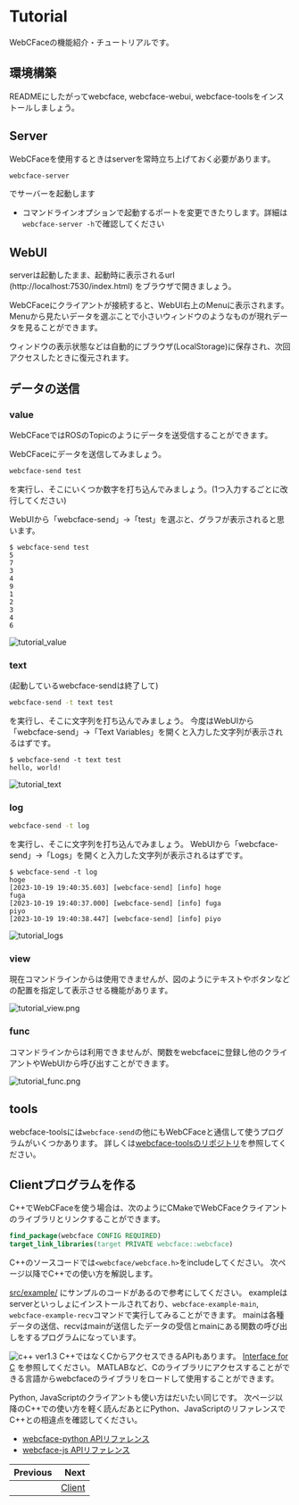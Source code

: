# Tutorial

WebCFaceの機能紹介・チュートリアルです。

## 環境構築
READMEにしたがってwebcface, webcface-webui, webcface-toolsをインストールしましょう。

## Server
WebCFaceを使用するときはserverを常時立ち上げておく必要があります。
```sh
webcface-server
```
でサーバーを起動します

* コマンドラインオプションで起動するポートを変更できたりします。詳細は`webcface-server -h`で確認してください

## WebUI
serverは起動したまま、起動時に表示されるurl (http://localhost:7530/index.html) をブラウザで開きましょう。

WebCFaceにクライアントが接続すると、WebUI右上のMenuに表示されます。
Menuから見たいデータを選ぶことで小さいウィンドウのようなものが現れデータを見ることができます。

ウィンドウの表示状態などは自動的にブラウザ(LocalStorage)に保存され、次回アクセスしたときに復元されます。

## データの送信
### value
WebCFaceではROSのTopicのようにデータを送受信することができます。

WebCFaceにデータを送信してみましょう。
```sh
webcface-send test
```
を実行し、そこにいくつか数字を打ち込んでみましょう。(1つ入力するごとに改行してください)

WebUIから「webcface-send」→「test」を選ぶと、グラフが表示されると思います。

```
$ webcface-send test
5
7
3
4
9
1
2
3
4
6
```
![tutorial_value](https://github.com/na-trium-144/webcface/raw/main/docs/images/tutorial_value.png)

### text
(起動しているwebcface-sendは終了して)
```sh
webcface-send -t text test
```
を実行し、そこに文字列を打ち込んでみましょう。
今度はWebUIから「webcface-send」→「Text Variables」を開くと入力した文字列が表示されるはずです。

```
$ webcface-send -t text test
hello, world!
```
![tutorial_text](https://github.com/na-trium-144/webcface/raw/main/docs/images/tutorial_text.png)

### log
```sh
webcface-send -t log
```
を実行し、そこに文字列を打ち込んでみましょう。
WebUIから「webcface-send」→「Logs」を開くと入力した文字列が表示されるはずです。

```
$ webcface-send -t log
hoge
[2023-10-19 19:40:35.603] [webcface-send] [info] hoge
fuga
[2023-10-19 19:40:37.000] [webcface-send] [info] fuga
piyo
[2023-10-19 19:40:38.447] [webcface-send] [info] piyo
```
![tutorial_logs](https://github.com/na-trium-144/webcface/raw/main/docs/images/tutorial_logs.png)

### view
現在コマンドラインからは使用できませんが、図のようにテキストやボタンなどの配置を指定して表示させる機能があります。

![tutorial_view.png](https://github.com/na-trium-144/webcface/raw/main/docs/images/tutorial_view.png)

### func
コマンドラインからは利用できませんが、関数をwebcfaceに登録し他のクライアントやWebUIから呼び出すことができます。

![tutorial_func.png](https://github.com/na-trium-144/webcface/raw/main/docs/images/tutorial_func.png)

## tools
webcface-toolsには`webcface-send`の他にもWebCFaceと通信して使うプログラムがいくつかあります。
詳しくは[webcface-toolsのリポジトリ](https://github.com/na-trium-144/webcface-tools)を参照してください。

## Clientプログラムを作る

C++でWebCFaceを使う場合は、次のようにCMakeでWebCFaceクライアントのライブラリとリンクすることができます。
```cmake
find_package(webcface CONFIG REQUIRED)
target_link_libraries(target PRIVATE webcface::webcface)
```

C++のソースコードでは`<webcface/webcface.h>`をincludeしてください。
次ページ以降でC++での使い方を解説します。

[src/example/](https://github.com/na-trium-144/webcface/tree/main/src/example) にサンプルのコードがあるので参考にしてください。
exampleはserverといっしょにインストールされており、`webcface-example-main`, `webcface-example-recv`コマンドで実行してみることができます。
mainは各種データの送信、recvはmainが送信したデータの受信とmainにある関数の呼び出しをするプログラムになっています。

![c++ ver1.3](https://img.shields.io/badge/1.3~-00599c?logo=C%2B%2B)
C++ではなくCからアクセスできるAPIもあります。
[Interface for C](80_c_interface.md) を参照してください。
MATLABなど、Cのライブラリにアクセスすることができる言語からwebcfaceのライブラリをロードして使用することができます。

Python, JavaScriptのクライアントも使い方はだいたい同じです。
次ページ以降のC++での使い方を軽く読んだあとにPython、JavaScriptのリファレンスでC++との相違点を確認してください。
* [webcface-python APIリファレンス](https://na-trium-144.github.io/webcface-python/)
* [webcface-js APIリファレンス](https://na-trium-144.github.io/webcface-js/)

<div class="section_buttons">

| Previous |     Next |
|:---------|---------:|
|  | [Client](01_client.md) |

</div>
